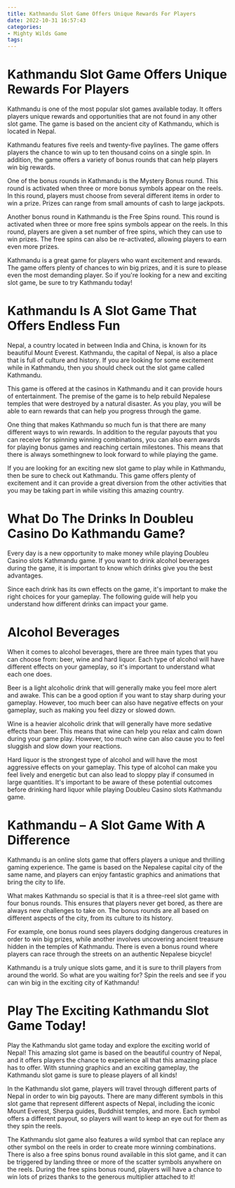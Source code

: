 ```yaml
---
title: Kathmandu Slot Game Offers Unique Rewards For Players
date: 2022-10-31 16:57:43
categories:
- Mighty Wilds Game
tags:
---
```



#  Kathmandu Slot Game Offers Unique Rewards For Players

Kathmandu is one of the most popular slot games available today. It offers players unique rewards and opportunities that are not found in any other slot game. The game is based on the ancient city of Kathmandu, which is located in Nepal.

Kathmandu features five reels and twenty-five paylines. The game offers players the chance to win up to ten thousand coins on a single spin. In addition, the game offers a variety of bonus rounds that can help players win big rewards.

One of the bonus rounds in Kathmandu is the Mystery Bonus round. This round is activated when three or more bonus symbols appear on the reels. In this round, players must choose from several different items in order to win a prize. Prizes can range from small amounts of cash to large jackpots.

Another bonus round in Kathmandu is the Free Spins round. This round is activated when three or more free spins symbols appear on the reels. In this round, players are given a set number of free spins, which they can use to win prizes. The free spins can also be re-activated, allowing players to earn even more prizes.

Kathmandu is a great game for players who want excitement and rewards. The game offers plenty of chances to win big prizes, and it is sure to please even the most demanding player. So if you're looking for a new and exciting slot game, be sure to try Kathmandu today!

#  Kathmandu Is A Slot Game That Offers Endless Fun

Nepal, a country located in between India and China, is known for its beautiful Mount Everest. Kathmandu, the capital of Nepal, is also a place that is full of culture and history. If you are looking for some excitement while in Kathmandu, then you should check out the slot game called Kathmandu.

This game is offered at the casinos in Kathmandu and it can provide hours of entertainment. The premise of the game is to help rebuild Nepalese temples that were destroyed by a natural disaster. As you play, you will be able to earn rewards that can help you progress through the game.

One thing that makes Kathmandu so much fun is that there are many different ways to win rewards. In addition to the regular payouts that you can receive for spinning winning combinations, you can also earn awards for playing bonus games and reaching certain milestones. This means that there is always somethingnew to look forward to while playing the game.

If you are looking for an exciting new slot game to play while in Kathmandu, then be sure to check out Kathmandu. This game offers plenty of excitement and it can provide a great diversion from the other activities that you may be taking part in while visiting this amazing country.

#  What Do The Drinks In Doubleu Casino Do Kathmandu Game?

Every day is a new opportunity to make money while playing Doubleu Casino slots Kathmandu game. If you want to drink alcohol beverages during the game, it is important to know which drinks give you the best advantages.

Since each drink has its own effects on the game, it's important to make the right choices for your gameplay. The following guide will help you understand how different drinks can impact your game.

# Alcohol Beverages

When it comes to alcohol beverages, there are three main types that you can choose from: beer, wine and hard liquor. Each type of alcohol will have different effects on your gameplay, so it's important to understand what each one does.

Beer is a light alcoholic drink that will generally make you feel more alert and awake. This can be a good option if you want to stay sharp during your gameplay. However, too much beer can also have negative effects on your gameplay, such as making you feel dizzy or slowed down.

Wine is a heavier alcoholic drink that will generally have more sedative effects than beer. This means that wine can help you relax and calm down during your game play. However, too much wine can also cause you to feel sluggish and slow down your reactions.

Hard liquor is the strongest type of alcohol and will have the most aggressive effects on your gameplay. This type of alcohol can make you feel lively and energetic but can also lead to sloppy play if consumed in large quantities. It's important to be aware of these potential outcomes before drinking hard liquor while playing Doubleu Casino slots Kathmandu game.

#  Kathmandu – A Slot Game With A Difference

Kathmandu is an online slots game that offers players a unique and thrilling gaming experience. The game is based on the Nepalese capital city of the same name, and players can enjoy fantastic graphics and animations that bring the city to life.

What makes Kathmandu so special is that it is a three-reel slot game with four bonus rounds. This ensures that players never get bored, as there are always new challenges to take on. The bonus rounds are all based on different aspects of the city, from its culture to its history.

For example, one bonus round sees players dodging dangerous creatures in order to win big prizes, while another involves uncovering ancient treasure hidden in the temples of Kathmandu. There is even a bonus round where players can race through the streets on an authentic Nepalese bicycle!

Kathmandu is a truly unique slots game, and it is sure to thrill players from around the world. So what are you waiting for? Spin the reels and see if you can win big in the exciting city of Kathmandu!

#  Play The Exciting Kathmandu Slot Game Today!

Play the Kathmandu slot game today and explore the exciting world of Nepal! This amazing slot game is based on the beautiful country of Nepal, and it offers players the chance to experience all that this amazing place has to offer. With stunning graphics and an exciting gameplay, the Kathmandu slot game is sure to please players of all kinds!

In the Kathmandu slot game, players will travel through different parts of Nepal in order to win big payouts. There are many different symbols in this slot game that represent different aspects of Nepal, including the iconic Mount Everest, Sherpa guides, Buddhist temples, and more. Each symbol offers a different payout, so players will want to keep an eye out for them as they spin the reels.

The Kathmandu slot game also features a wild symbol that can replace any other symbol on the reels in order to create more winning combinations. There is also a free spins bonus round available in this slot game, and it can be triggered by landing three or more of the scatter symbols anywhere on the reels. During the free spins bonus round, players will have a chance to win lots of prizes thanks to the generous multiplier attached to it!